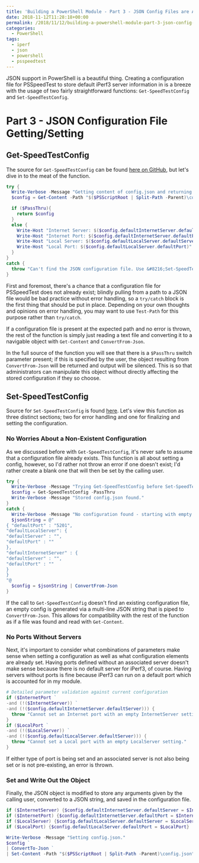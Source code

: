 ```yaml
---
title: 'Building a PowerShell Module - Part 3 - JSON Config Files are Awesome'
date: 2018-11-12T11:28:18+00:00
permalink: /2018/11/12/building-a-powershell-module-part-3-json-config-files-are-awesome/
categories:
  - PowerShell
tags:
  - iperf
  - json
  - powershell
  - psspeedtest
---
```

JSON support in PowerShell is a beautiful thing. Creating a configuration file for PSSpeedTest to store default iPerf3 server information in is a breeze with the usage of two fairly straightforward functions: `Get-SpeedTestConfig` and `Set-SpeedTestConfig`.

# Part 3 - JSON Configuration File Getting/Setting

## Get-SpeedTestConfig

The source for `Get-SpeedTestConfig` can be found [here on GitHub](https://github.com/mcbobke/PSSpeedTest/blob/master/PSSpeedTest/public/Get-SpeedTestConfig.ps1), but let's dive in to the meat of the function.

```powershell
try {  
  Write-Verbose -Message "Getting content of config.json and returning as a PSCustomObject."  
  $config = Get-Content -Path "$($PSScriptRoot | Split-Path -Parent)\config.json" -ErrorAction "Stop" | ConvertFrom-Json

  if ($PassThru){  
    return $config  
  }  
  else {  
    Write-Host "Internet Server: $($config.defaultInternetServer.defaultServer)"  
    Write-Host "Internet Port: $($config.defaultInternetServer.defaultPort)"  
    Write-Host "Local Server: $($config.defaultLocalServer.defaultServer)"  
    Write-Host "Local Port: $($config.defaultLocalServer.defaultPort)"  
  }  
}  
catch {  
  throw "Can't find the JSON configuration file. Use &#8216;Set-SpeedTestConfig' to create one."  
}
```

First and foremost, there's a chance that a configuration file for PSSpeedTest does not already exist; blindly pulling from a path to a JSON file would be bad practice without error handling, so a `try/catch` block is the first thing that should be put in place. Depending on your own thoughts and opinions on error handling, you may want to use `Test-Path` for this purpose rather than `try/catch`.

If a configuration file is present at the expected path and no error is thrown, the rest of the function is simply just reading a text file and converting it to a navigable object with `Get-Content` and `ConvertFrom-Json`.

In the full source of the function you will see that there is a `$PassThru` switch parameter present; if this is specified by the user, the object resulting from `ConvertFrom-Json` will be returned and output will be silenced. This is so that administrators can manipulate this object without directly affecting the stored configuration if they so choose.

## Set-SpeedTestConfig

Source for `Set-SpeedTestConfig` is found [here](https://github.com/mcbobke/PSSpeedTest/blob/master/PSSpeedTest/public/Set-SpeedTestConfig.ps1). Let's view this function as three distinct sections; two for error handling and one for finalizing and setting the configuration.

### No Worries About a Non-Existent Configuration

As we discussed before with `Get-SpeedTestConfig`, it's never safe to assume that a configuration file already exists. This function is all about setting a config, however, so I'd rather not throw an error if one doesn't exist; I'd rather create a blank one that will then be set by the calling user.

```powershell
try {  
  Write-Verbose -Message "Trying Get-SpeedTestConfig before Set-SpeedTestConfig."  
  $config = Get-SpeedTestConfig -PassThru  
  Write-Verbose -Message "Stored config.json found."  
}  
catch {  
  Write-Verbose -Message "No configuration found - starting with empty configuration."  
  $jsonString = @"
{ "defaultPort" : "5201",  
"defaultLocalServer": {  
"defaultServer" : "",  
"defaultPort" : ""  
},  
"defaultInternetServer" : {  
"defaultServer" : "",  
"defaultPort" : ""  
}  
}  
"@  
  $config = $jsonString | ConvertFrom-Json  
}
```

If the call to `Get-SpeedTestConfig` doesn't find an existing configuration file, an empty config is generated via a multi-line JSON string that is piped to `ConvertFrom-Json`. This allows for compatibility with the rest of the function as if a file was found and read with `Get-Content`.

### No Ports Without Servers

Next, it's important to consider what combinations of parameters make sense when setting a configuration as well as what configuration elements are already set. Having ports defined without an associated server doesn't make sense because there is no default server for iPerf3, of course. Having servers without ports is fine because iPerf3 can run on a default port which is accounted for in my module.

```powershell
# Detailed parameter validation against current configuration  
if ($InternetPort `  
-and (!($InternetServer)) `  
-and (!($config.defaultInternetServer.defaultServer))) {  
  throw "Cannot set an Internet port with an empty InternetServer setting."  
}  
if ($LocalPort `  
-and (!($LocalServer)) `  
-and (!($config.defaultLocalServer.defaultServer))) {  
  throw "Cannot set a Local port with an empty LocalServer setting."  
}
```

If either type of port is being set and an associated server is not also being set or is not pre-existing, an error is thrown.

### Set and Write Out the Object

Finally, the JSON object is modified to store any arguments given by the calling user, converted to a JSON string, and saved in the configuration file.

```powershell
if ($InternetServer) {$config.defaultInternetServer.defaultServer = $InternetServer}  
if ($InternetPort) {$config.defaultInternetServer.defaultPort = $InternetPort}  
if ($LocalServer) {$config.defaultLocalServer.defaultServer = $LocalServer}  
if ($LocalPort) {$config.defaultLocalServer.defaultPort = $LocalPort}

Write-Verbose -Message "Setting config.json."  
$config `  
| ConvertTo-Json `  
| Set-Content -Path "$($PSScriptRoot | Split-Path -Parent)\config.json"
```